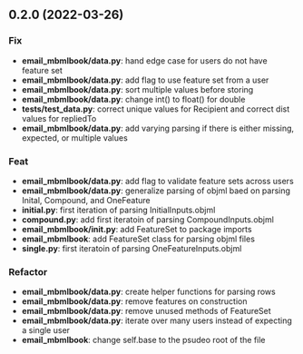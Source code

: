 ## 0.2.0 (2022-03-26)

### Fix

- **email_mbmlbook/data.py**: hand edge case for users do not have feature set
- **email_mbmlbook/data.py**: add flag to use feature set from a user
- **email_mbmlbook/data.py**: sort multiple values before storing
- **email_mbmlbook/data.py**: change int() to float() for double
- **tests/test_data.py**: correct unique values for Recipient and correct dist values for repliedTo
- **email_mbmlbook/data.py**: add varying parsing if there is either missing, expected, or multiple values

### Feat

- **email_mbmlbook/data.py**: add flag to validate feature sets across users
- **email_mbmlbook/data.py**: generalize parsing of objml baed on parsing Inital, Compound, and OneFeature
- **initial.py**: first iteration of parsing InitialInputs.objml
- **compound.py**: add first iteratoin of parsing CompoundInputs.objml
- **email_mbmlbook/__init__.py**: add FeatureSet to package imports
- **email_mbmlbook**: add FeatureSet class for parsing objml files
- **single.py**: first iteratoin of parsing OneFeatureInputs.objml

### Refactor

- **email_mbmlbook/data.py**: create helper functions for parsing rows
- **email_mbmlbook/data.py**: remove features on construction
- **email_mbmlbook/data.py**: remove unused methods of FeatureSet
- **email_mbmlbook/data.py**: iterate over many users instead of expecting a single user
- **email_mbmlbook**: change self.base to the psudeo root of the file
